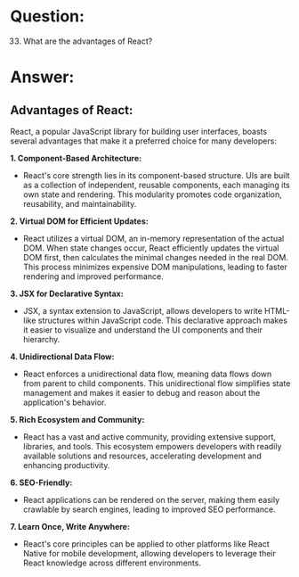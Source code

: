 # Question:

33. What are the advantages of React?

# Answer:

## Advantages of React:

React, a popular JavaScript library for building user interfaces, boasts several advantages that make it a preferred choice for many developers:

**1. Component-Based Architecture:**

*   React's core strength lies in its component-based structure. UIs are built as a collection of independent, reusable components, each managing its own state and rendering. This modularity promotes code organization, reusability, and maintainability. 

**2. Virtual DOM for Efficient Updates:**

*   React utilizes a virtual DOM, an in-memory representation of the actual DOM. When state changes occur, React efficiently updates the virtual DOM first, then calculates the minimal changes needed in the real DOM. This process minimizes expensive DOM manipulations, leading to faster rendering and improved performance.

**3. JSX for Declarative Syntax:**

*   JSX, a syntax extension to JavaScript, allows developers to write HTML-like structures within JavaScript code. This declarative approach makes it easier to visualize and understand the UI components and their hierarchy.

**4. Unidirectional Data Flow:**

*   React enforces a unidirectional data flow, meaning data flows down from parent to child components. This unidirectional flow simplifies state management and makes it easier to debug and reason about the application's behavior.

**5. Rich Ecosystem and Community:**

*   React has a vast and active community, providing extensive support, libraries, and tools. This ecosystem empowers developers with readily available solutions and resources, accelerating development and enhancing productivity.

**6. SEO-Friendly:**

*   React applications can be rendered on the server, making them easily crawlable by search engines, leading to improved SEO performance.

**7. Learn Once, Write Anywhere:**

*   React's core principles can be applied to other platforms like React Native for mobile development, allowing developers to leverage their React knowledge across different environments. 
